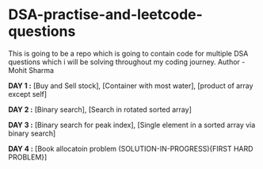 # DSA-practise-and-leetcode-questions
This is going to be a repo which is going to contain code for multiple DSA questions which i will be solving throughout my coding journey.
Author - Mohit Sharma

**DAY 1 :** [Buy and Sell stock], [Container with most water], [product of array except self]

**DAY 2 :** [Binary search], [Search in rotated sorted array]

**DAY 3 :** [Binary search for peak index], [Single element in a sorted array via binary search]

**DAY 4 :** [Book allocatoin problem (SOLUTION-IN-PROGRESS){FIRST HARD PROBLEM}]